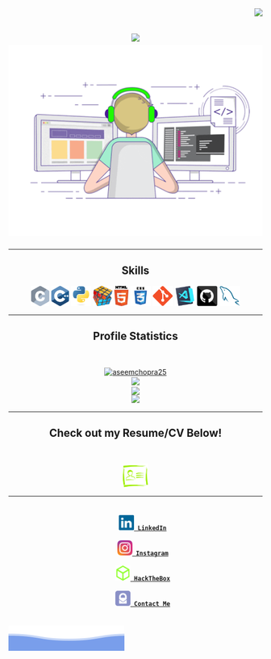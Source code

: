 <img align="right" src="https://visitor-badge.laobi.icu/badge?page_id=aseemchopra25.aseemchopra25">
<h1 align="center">
  <a href="https://github.com/aseemchopra25">
    <img src="https://readme-typing-svg.herokuapp.com?color=9fef00&size=30&center=true&vCenter=true&width=550&lines=Hi!+I'm+Aseem+Chopra;Welcome+to+my+Github+Profile">
    <img src="https://raw.githubusercontent.com/aseemchopra25/external-files/main/coder.gif">
  </a>
</h1>
<hr>
<h2 align="center">Skills</h2>
<p align="center">
  <code><img title="C" height="40" src="https://github.com/aseemchopra25/aseemchopra25/blob/main/img/c.svg"></code>
  <code><img title="C++" height="40" src="https://github.com/aseemchopra25/aseemchopra25/blob/main/img/cpp.svg"></code>
  <code><img title="Python" height="40" src="https://github.com/aseemchopra25/aseemchopra25/blob/main/img/python-original.svg"></code>
  <code><img title="Problem Solving" height="40" src="https://github.com/aseemchopra25/aseemchopra25/blob/main/img/problemSolving.png"></code>
  <code><img title="HTML5" height="40" src="https://github.com/aseemchopra25/aseemchopra25/blob/main/img/html5.svg"></code>
  <code><img title="CSS" height="40" src="https://github.com/aseemchopra25/aseemchopra25/blob/main/img/css.svg"></code>
  <code><img title="Git" height="40" src="https://github.com/aseemchopra25/aseemchopra25/blob/main/img/git-original.svg"></code>
  <code><img title="Visual Studio Code" height="40" src="https://github.com/aseemchopra25/aseemchopra25/blob/main/img/vscode.png"></code>
  <code><img title="GitHub" height="40" src="https://github.com/aseemchopra25/aseemchopra25/blob/main/img/github.svg"></code>
  <code><img title="MySQL" height="40" src="https://github.com/aseemchopra25/aseemchopra25/blob/main/img/mysql.svg"></code>
</p>
<hr>
<h2 align="center">Profile Statistics</h2>
<br>
<p align=center>
  <div align=center>
    <a href="https://github.com/denvercoder1/github-readme-streak-stats" title="Go to Source">
      <img align="center" width=396 src="https://github-readme-streak-stats.herokuapp.com?user=aseemchopra25&theme=dark&hide_border=true&ring=9FEF00&fire=9FEF00&currStreakLabel=9FEF00" alt="aseemchopra25" />
    </a>
  </div>
  
  <div align=center>
  <a href="https://github.com/anuraghazra/github-readme-stats" title="Go to Source">
      <img align="center" width=396 src="https://github-readme-stats.vercel.app/api?username=aseemchopra25&show_icons=true&theme=dark&icon_color=9fef00&hide_border=true" />
    </a>
  </div>

  <div align=center>
    <a href="https://github.com/anuraghazra/github-readme-stats">
      <img width=396 align="center" src="https://github-readme-stats.vercel.app/api/top-langs/?username=aseemchopra25&&theme=dark&title_color=9fef00&text_color=ffffff&icon_color=9fef00&bg_color=151515&langs_count=8&layout=compact&border_color=61dafb&hide_border=true" />
    </a>
  </div>

  <div align=center>
  <img width=396 src="https://activity-graph.herokuapp.com/graph?username=aseemchopra25&theme=dark&bg_color=151515&hide_border=true&line=9fef00&point=9fef00&color=9fef00" width=396/>
  </div>

</p>
<hr>
<h2 align="center">Check out my Resume/CV Below!</h2>
<br>
<p align=center>
  <div align=center>
<a href="https://github.com/aseemchopra25/external-files/blob/main/AseemChopra-Resume.pdf"><img align="center" width=50 src="https://raw.githubusercontent.com/aseemchopra25/external-files/0ad70db7b47f0881d9e6aa8dc47d56744f2d6b47/resume2.svg" /></a>
    <br>
  </div>
</p>
<hr>
<h4 align="center">
  <code>
    <a href="https://www.linkedin.com/in/aseemchopra/" title="LinkedIn Profile"><img width="30" src="https://github.com/aseemchopra25/aseemchopra25/blob/main/img/linkedin.svg"> LinkedIn</a>
  </code>
  <code>
    <a href="https://www.instagram.com/aseemchopra25/" title="Instagram Profile"><img width="30" src="https://github.com/aseemchopra25/aseemchopra25/blob/main/img/instagram.svg"> Instagram</a>
  </code>
  <code>
    <a href="https://www.hackthebox.eu/profile/23243" title="HackTheBox Profile"><img width="30" src="https://github.com/aseemchopra25/aseemchopra25/blob/main/img/htb.svg"> HackTheBox</a>
  </code>
  <code>
    <a href="mailto:aseemchopra@protonmail.com" title="Protonmail"><img width="30" src="https://github.com/aseemchopra25/aseemchopra25/blob/main/img/protonmail.svg"> Contact Me</a>
  </code>
</h4>
<img align="center" src="https://raw.githubusercontent.com/aseemchopra25/external-files/main/bottom_header.svg">
